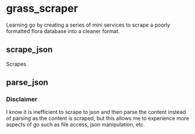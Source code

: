 # grass_scraper
Learning go by creating a series of  mini services to scrape a poorly formatted 
flora database into a cleaner format.


## scrape_json
Scrapes 

## parse_json

### Disclaimer
I know it is inefficient to scrape to json and then parse the content instead
of parsing as the content is scraped, but this allows me to experience more aspects 
of go such as file access, json manipulation, etc.
